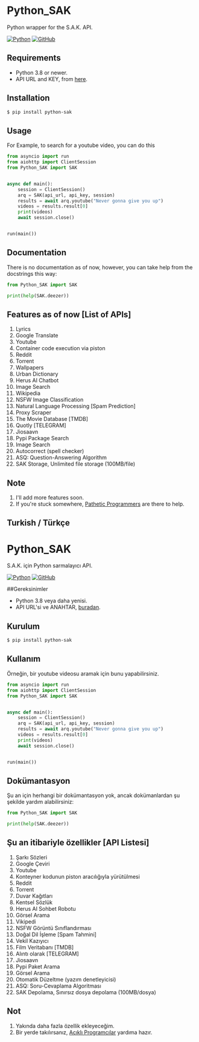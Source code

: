 # Python_SAK

Python wrapper for the S.A.K. API.

[![Python](http://forthebadge.com/images/badges/made-with-python.svg)](https://python.org)
[![GitHub](https://forthebadge.com/images/badges/built-by-developers.svg)](https://github.com/)

## Requirements

- Python 3.8 or newer.
- API URL and KEY, from [here](https://t.me/SAKRo_bot).

## Installation

```sh
$ pip install python-sak
```

## Usage

For Example, to search for a youtube video, you can do this

```py
from asyncio import run
from aiohttp import ClientSession
from Python_SAK import SAK


async def main():
    session = ClientSession()
    arq = SAK(api_url, api_key, session)
    results = await arq.youtube("Never gonna give you up")
    videos = results.result[0]
    print(videos)
    await session.close()


run(main())
```

## Documentation

There is no documentation as of now, however, you can take help from the docstrings this way:

```py
from Python_SAK import SAK

print(help(SAK.deezer))
```

## Features as of now [List of APIs]

1. Lyrics
2. Google Translate
3. Youtube
4. Container code execution via piston
5. Reddit
6. Torrent
7. Wallpapers
8. Urban Dictionary
9. Herus AI Chatbot
10. Image Search
11. Wikipedia
12. NSFW Image Classification
13. Natural Language Processing [Spam Prediction]
14. Proxy Scraper
15. The Movie Database [TMDB]
16. Quotly [TELEGRAM]
17. Jiosaavn
18. Pypi Package Search
19. Image Search
20. Autocorrect (spell checker)
21. ASQ: Question-Answering Algorithm
22. SAK Storage, Unlimited file storage (100MB/file)

## Note

1. I'll add more features soon.
2. If you're stuck somewhere, [Pathetic Programmers](https://t.me/SakirBey1) are there to help.



## Turkish / Türkçe



# Python_SAK

S.A.K. için Python sarmalayıcı API.


[![Python](http://forthebadge.com/images/badges/made-with-python.svg)](https://python.org)
[![GitHub](https://forthebadge.com/images/badges/built-by-developers.svg)](https://github.com/)


##Gereksinimler

- Python 3.8 veya daha yenisi.
- API URL'si ve ANAHTAR, [buradan](https://t.me/SAKRo_bot).


## Kurulum

```sh
$ pip install python-sak
```


## Kullanım

Örneğin, bir youtube videosu aramak için bunu yapabilirsiniz.

```py
from asyncio import run
from aiohttp import ClientSession
from Python_SAK import SAK


async def main():
    session = ClientSession()
    arq = SAK(api_url, api_key, session)
    results = await arq.youtube("Never gonna give you up")
    videos = results.result[0]
    print(videos)
    await session.close()


run(main())
```


## Dokümantasyon

Şu an için herhangi bir dokümantasyon yok, ancak dokümanlardan şu şekilde yardım alabilirsiniz:

```py
from Python_SAK import SAK

print(help(SAK.deezer))
```


## Şu an itibariyle özellikler [API Listesi]

1. Şarkı Sözleri
2. Google Çeviri
3. Youtube
4. Konteyner kodunun piston aracılığıyla yürütülmesi
5. Reddit
6. Torrent
7. Duvar Kağıtları
8. Kentsel Sözlük
9. Herus AI Sohbet Robotu
10. Görsel Arama
11. Vikipedi
12. NSFW Görüntü Sınıflandırması
13. Doğal Dil İşleme [Spam Tahmini]
14. Vekil Kazıyıcı
15. Film Veritabanı [TMDB]
16. Alıntı olarak [TELEGRAM]
17. Jiosaavn
18. Pypi Paket Arama
19. Görsel Arama
20. Otomatik Düzeltme (yazım denetleyicisi)
21. ASQ: Soru-Cevaplama Algoritması
22. SAK Depolama, Sınırsız dosya depolama (100MB/dosya)

## Not

1. Yakında daha fazla özellik ekleyeceğim.
2. Bir yerde takılırsanız, [Acıklı Programcılar](https://t.me/SakirBey1) yardıma hazır.
